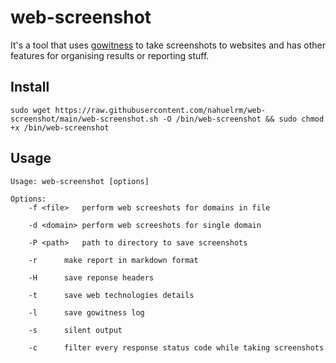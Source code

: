 # web-screenshot

It's a tool that uses [gowitness](https://github.com/sensepost/gowitness) to take screenshots to websites and has other features for organising results or reporting stuff. 

## Install

```
sudo wget https://raw.githubusercontent.com/nahuelrm/web-screenshot/main/web-screenshot.sh -O /bin/web-screenshot && sudo chmod +x /bin/web-screenshot
```

## Usage

```
Usage: web-screenshot [options] 

Options:
	-f <file>	perform web screeshots for domains in file

	-d <domain>	perform web screeshots for single domain

	-P <path>	path to directory to save screenshots

	-r		make report in markdown format

	-H		save reponse headers

	-t		save web technologies details

	-l		save gowitness log

	-s		silent output

	-c		filter every response status code while taking screenshots
```
